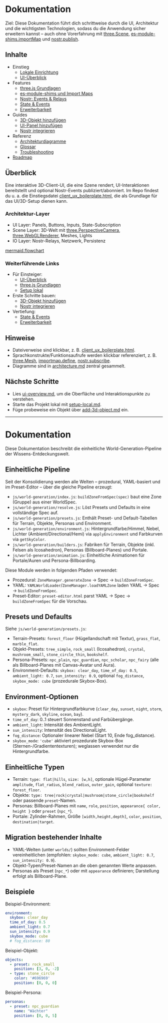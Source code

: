 # Dokumentation

Ziel: Diese Dokumentation führt dich schrittweise durch die UI, Architektur und die wichtigsten Technologien, sodass du die Anwendung sicher erweitern kannst – auch ohne Vorerfahrung mit [three.Scene](./features/scene-basics.md), [es-module-shims.importMap](./features/module-shims.md) und [nostr.publish](./features/nostr-basics.md).

## Inhalte
- Einstieg
  - [Lokale Einrichtung](./guides/setup-local.md)
  - [UI-Überblick](./ui-overview.md)
- Features
  - [three.js Grundlagen](./features/scene-basics.md)
  - [es-module-shims und Import Maps](./features/module-shims.md)
  - [Nostr: Events & Relays](./features/nostr-basics.md)
  - [State & Events](./features/state-and-events.md)
  - [Erweiterbarkeit](./features/extensibility.md)
- Guides
  - [3D-Objekt hinzufügen](./guides/add-3d-object.md)
  - [UI-Panel hinzufügen](./guides/add-ui-panel.md)
  - [Nostr integrieren](./guides/integrate-nostr.md)
- Referenz
  - [Architekturdiagramme](./reference/architecture.md)
  - [Glossar](./reference/glossary.md)
  - [Troubleshooting](./reference/troubleshooting.md)
- [Roadmap](./roadmap.md)

## Überblick
Eine interaktive 3D-Client-UI, die eine Szene rendert, UI-Interaktionen bereitstellt und optional Nostr-Events publiziert/abonniert. Im Repo findest du u. a. die Einstiegsdatei [client_ux_boilerplate.html](../client_ux_boilerplate.html), die als Grundlage für das UI/3D-Setup dienen kann.

### Architektur-Layer
- UI Layer: Panels, Buttons, Inputs, State-Subscription
- Scene Layer: 3D-Welt mit [three.PerspectiveCamera](./features/scene-basics.md), [three.WebGLRenderer](./features/scene-basics.md), Meshes, Lights
- IO Layer: Nostr-Relays, Netzwerk, Persistenz

[mermaid.flowchart](./reference/architecture.md)

### Weiterführende Links
- Für Einsteiger:
   - [UI-Überblick](./ui-overview.md)
   - [three.js Grundlagen](./features/scene-basics.md)
   - [Setup lokal](./guides/setup-local.md)
- Erste Schritte bauen:
   - [3D-Objekt hinzufügen](./guides/add-3d-object.md)
   - [Nostr integrieren](./guides/integrate-nostr.md)
- Vertiefung:
   - [State & Events](./features/state-and-events.md)
   - [Erweiterbarkeit](./features/extensibility.md)

## Hinweise
- Dateiverweise sind klickbar, z. B. [client_ux_boilerplate.html](../client_ux_boilerplate.html).
- Sprachkonstrukte/Funktionsaufrufe werden klickbar referenziert, z. B. [three.Mesh](./features/scene-basics.md), [importmap.define](./features/module-shims.md), [nostr.subscribe](./features/nostr-basics.md).
- Diagramme sind in [architecture.md](./reference/architecture.md) zentral gesammelt.

## Nächste Schritte
- Lies [ui-overview.md](./ui-overview.md), um die Oberfläche und Interaktionspunkte zu verstehen.
- Starte das Projekt lokal mit [setup-local.md](./guides/setup-local.md).
- Füge probeweise ein Objekt über [add-3d-object.md](./guides/add-3d-object.md) ein.

---

# Dokumentation

Diese Dokumentation beschreibt die einheitliche World-Generation-Pipeline der Wissens-Entdeckungswelt.

## Einheitliche Pipeline
Seit der Konsolidierung werden alle Welten – prozedural, YAML-basiert und im Preset-Editor – über die gleiche Pipeline erzeugt:

- `js/world-generation/index.js`: `buildZoneFromSpec(spec)` baut eine Zone (Gruppe) aus einer WorldSpec.
- `js/world-generation/resolve.js`: Löst Presets und Defaults in eine vollständige Spec auf.
- `js/world-generation/presets.js`: Enthält Preset- und Default-Tabellen für Terrain, Objekte, Personas und Environment.
- `js/world-generation/environment.js`: Hintergrundfarbe/Himmel, Nebel, Lichter (Ambient/Directional/Hemi) via `applyEnvironment` und Farbkurven via `getSkyColor`.
- `js/world-generation/builders.js`: Fabriken für Terrain, Objekte (inkl. Felsen als Icosahedron), Personas (Billboard-Planes) und Portale.
- `js/world-generation/animation.js`: Einheitliche Animationen für Portale/Auren und Persona-Billboarding.

Diese Module werden in folgenden Pfaden verwendet:
- Prozedural: `ZoneManager.generateZone` → Spec → `buildZoneFromSpec`.
- YAML: `YAMLWorldLoader`/`ZoneManager.loadYAMLZone` laden YAML → Spec → `buildZoneFromSpec`.
- Preset-Editor: `preset-editor.html` parst YAML → Spec → `buildZoneFromSpec` für die Vorschau.

## Presets und Defaults
Siehe `js/world-generation/presets.js`:
- Terrain-Presets: `forest_floor` (Hügellandschaft mit Textur), `grass_flat`, `marble_flat`.
- Objekt-Presets: `tree_simple`, `rock_small` (Icosahedron), `crystal`, `mushroom_small`, `stone_circle_thin`, `bookshelf`.
- Persona-Presets: `npc_plain`, `npc_guardian`, `npc_scholar`, `npc_fairy` (alle als Billboard-Planes mit Canvas-Avatar und Aura).
- Environment-Defaults: `skybox: clear_day`, `time_of_day: 0.5`, `ambient_light: 0.7`, `sun_intensity: 0.9`, optional `fog_distance`, `skybox_mode: cube` (prozedurale Skybox-Box).

## Environment-Optionen
- `skybox`: Preset für Hintergrundfarbkurve (`clear_day`, `sunset`, `night`, `storm`, `mystery_dark`, `skyline`, `ocean`, `bay`).
- `time_of_day`: 0..1 steuert Sonnenstand und Farbübergänge.
- `ambient_light`: Intensität des AmbientLight.
- `sun_intensity`: Intensität des DirectionalLight.
- `fog_distance`: Optionaler linearer Nebel (Start 10, Ende fog_distance).
- `skybox_mode`: `'cube'` aktiviert prozedurale Skybox-Box (Sternen-/Gradiententexturen); weglassen verwendet nur die Hintergrundfarbe.

## Einheitliche Typen
- Terrain: `type: flat|hills`, `size: [w,h]`, optionale Hügel-Parameter `amplitude`, `flat_radius`, `blend_radius`, `outer_gain`, optional `texture: forest_floor`.
- Objekte: `type: tree|rock|crystal|mushroom|stone_circle|bookshelf` oder passende `preset`-Namen.
- Personas: Billboard-Planes mit `name`, `role`, `position`, `appearance{ color, height }` oder `preset` (`npc_*`).
- Portale: Zylinder-Rahmen, Größe `[width,height,depth]`, `color`, `position`, `destination|target`.

## Migration bestehender Inhalte
- YAML-Welten (unter `worlds/`) sollten Environment-Felder vereinheitlichen (empfohlen: `skybox_mode: cube`, `ambient_light: 0.7`, `sun_intensity: 0.9`).
- Objekt-Typen/Preset-Namen an die oben genannten Werte anpassen.
- Personas als Preset (`npc_*`) oder mit `appearance` definieren; Darstellung erfolgt als Billboard-Plane.

## Beispiele
Beispiel-Environment:
```yaml
environment:
  skybox: clear_day
  time_of_day: 0.5
  ambient_light: 0.7
  sun_intensity: 0.9
  skybox_mode: cube
  # fog_distance: 80
```
Beispiel-Objekt:
```yaml
objects:
  - preset: rock_small
    position: [3, 0, -2]
  - type: stone_circle
    color: '#696969'
    position: [0, 0, 0]
```
Beispiel-Persona:
```yaml
personas:
  - preset: npc_guardian
    name: "Wächter"
    position: [0, 0, 5]
```